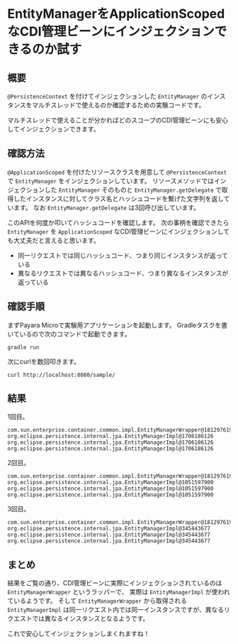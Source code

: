 # EntityManagerをApplicationScopedなCDI管理ビーンにインジェクションできるのか試す

## 概要

`@PersistenceContext` を付けてインジェクションした `EntityManager`
のインスタンスをマルチスレッドで使えるのか確認するための実験コードです。

マルチスレッドで使えることが分かればどのスコープのCDI管理ビーンにも安心してインジェクションできます。

## 確認方法

`@ApplicationScoped` を付けたリソースクラスを用意して `@PersistenceContext`
で `EntityManager` をインジェクションしています。
リソースメソッドではインジェクションした `EntityManager` そのものと
`EntityManager.getDelegate` で取得したインスタンスに対してクラス名とハッシュコードを繋げた文字列を返しています。
なお `EntityManager.getDelegate` は3回呼び出しています。

このAPIを何度か叩いてハッシュコードを確認します。
次の事柄を確認できたら `EntityManager` を `ApplicationScoped`
なCDI管理ビーンにインジェクションしても大丈夫だと言えると思います。

* 同一リクエストでは同じハッシュコード、つまり同じインスタンスが返っている
* 異なるリクエストでは異なるハッシュコード、つまり異なるインスタンスが返っている

## 確認手順

まずPayara Microで実験用アプリケーションを起動します。
Gradleタスクを書いているので次のコマンドで起動できます。

```
gradle run
```

次にcurlを数回叩きます。

```
curl http://localhost:8080/sample/
```

## 結果

1回目。

```
com.sun.enterprise.container.common.impl.EntityManagerWrapper@1812976192
org.eclipse.persistence.internal.jpa.EntityManagerImpl@1706186126
org.eclipse.persistence.internal.jpa.EntityManagerImpl@1706186126
org.eclipse.persistence.internal.jpa.EntityManagerImpl@1706186126
```

2回目。

```
com.sun.enterprise.container.common.impl.EntityManagerWrapper@1812976192
org.eclipse.persistence.internal.jpa.EntityManagerImpl@1051597900
org.eclipse.persistence.internal.jpa.EntityManagerImpl@1051597900
org.eclipse.persistence.internal.jpa.EntityManagerImpl@1051597900
```

3回目。

```
com.sun.enterprise.container.common.impl.EntityManagerWrapper@1812976192
org.eclipse.persistence.internal.jpa.EntityManagerImpl@345443677
org.eclipse.persistence.internal.jpa.EntityManagerImpl@345443677
org.eclipse.persistence.internal.jpa.EntityManagerImpl@345443677
```

## まとめ

結果をご覧の通り、CDI管理ビーンに実際にインジェクションされているのは
`EntityManagerWrapper` というラッパーで、
実際は `EntityManagerImpl` が使われているようです。
そして `EntityManagerWrapper` から取得される `EntityManagerImpl`
は同一リクエスト内では同一インスタンスですが、異なるリクエストでは異なるインスタンスとなるようです。

これで安心してインジェクションしまくれますね！



